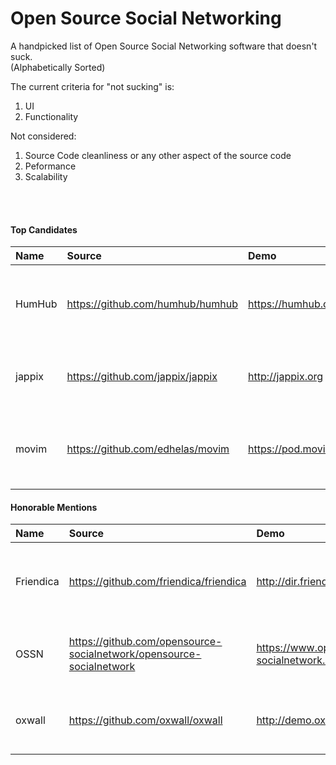 # Open Source Social Networking
A handpicked list of Open Source Social Networking software that doesn't suck.<br>
(Alphabetically Sorted)

The current criteria for "not sucking" is:

1. UI
2. Functionality

Not considered:

1. Source Code cleanliness or any other aspect of the source code
2. Peformance
3. Scalability
<br>
<br>

#### Top Candidates
| Name |Source| Demo| License|
| :------------- | :------------- |:-------------| :-----|
|HumHub|https://github.com/humhub/humhub|https://humhub.org|GNU Affero General Public License v3|
|jappix|https://github.com/jappix/jappix|http://jappix.org|GNU Affero General Public License| v3
|movim|https://github.com/edhelas/movim|https://pod.movim.eu|GNU Affero General Public License v3|


#### Honorable Mentions
| Name |Source| Demo| License|
| :------------- | :------------- |:-------------| :-----|
|Friendica|https://github.com/friendica/friendica|http://dir.friendica.com/siteinfo|GNU Affero General Public License v3|
|OSSN|https://github.com/opensource-socialnetwork/opensource-socialnetwork|https://www.opensource-socialnetwork.org/demo|GNU General Public License v2|
|oxwall|https://github.com/oxwall/oxwall|http://demo.oxwall.org|Common Public Attribution License 1.0|
